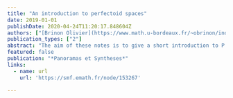 ```yaml
---
title: "An introduction to perfectoid spaces"
date: 2019-01-01
publishDate: 2020-04-24T11:20:17.848604Z
authors: ["[Brinon Olivier](https://www.math.u-bordeaux.fr/~obrinon/index.htm)", "[Fabrizio Andreatta](http://users.mat.unimi.it/users/andreat/)", "Riccardo Brasca", "[Bruno Chiarellotto](https://www.math.unipd.it/~chiarbru/)", "[Nicola Mazzari](https://sites.google.com/site/nclmzzr/)", "Simone Panozzo", "[Marco Seveso](https://sites.google.com/site/sevesomarco/)"]
publication_types: ["2"]
abstract: "The aim of these notes is to give a short introduction to P. Scholze’s theory of perfectoid spaces and their applications. These notes arise from a summer school “Perfectoid Spaces” held in Bressanone (IT) from 31st august to 4th september 2015 in the framework of the Erasmus Mundus master programme ALGANT. The aim was to introduce perfectoid spaces to last year master students."
featured: false
publication: "*Panoramas et Syntheses*"
links:
  - name: url
    url: 'https://smf.emath.fr/node/153267'

---
```


